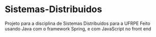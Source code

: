 # Sistemas-Distribuidos
Projeto para a disciplina de Sistemas Distribuídos para a UFRPE
Feito usando Java com o framework Spring, e com JavaScript no front end
